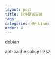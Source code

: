 ```yaml
---
layout: post
title: 软件是否安装 
tags: 
categories: 👓-Linux
order: 4
---
```

debian

apt-cache policy lrzsz

